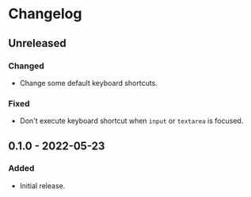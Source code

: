 # Changelog

## Unreleased

### Changed

- Change some default keyboard shortcuts.

### Fixed

- Don't execute keyboard shortcut when `input` or `textarea` is focused.

## 0.1.0 - 2022-05-23

### Added

- Initial release.
